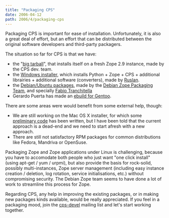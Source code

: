 ```yaml
---
title: "Packaging CPS"
date: 2006-04-12
path: 2006/4/packaging-cps
---
```


<p>
Packaging CPS is important for ease of installation. Unfortunately, it is also a great deal of effort, but an effort that can be distributed between the original software developers and third-party packagers.
</p><p>
The situation so far for CPS is that we have:
</p><ul><li>
the "<a href="http://www.cps-project.org/sections/downloads/.cps_download?url=/static/src/CPS-3.4.0-1.tar.gz">big tarball</a>", that installs itself on a fresh Zope 2.9 instance, made by the CPS dev. team.
</li>

<li>
the <a href="http://www.cps-project.org/sections/downloads/.cps_download?url=/static/windows/CPS-3.4.0-3.exe">Windows installer</a>, which installs Python + Zope + CPS + additional librairies + additional software (converters), made by <a href="/sections/blogs/ruslan_spivak">Ruslan</a>.
</li>

<li>
the <a href="http://packages.qa.debian.org/z/zope-cps.html">Debian/Ubuntu packages</a>, made by the <a href="http://qa.debian.org/developer.php?package=zope-cps">Debian Zope Packaging Team</a>, and specially <a href="http://www.kobold.it/">Fabio Tranchitella</a> 
</li>

<li>
Gerardo Puerta has made an <a href="http://bugs.gentoo.org/show_bug.cgi?id=127395">ebuild for Gentoo</a>.
</li>

</ul><p>
There are some areas were would benefit from some external help, though:
</p><ul><li>
We are still working on the Mac OS X installer, for which some <a href="http://svn.nuxeo.org/trac/pub/browser/CPS3/trunk/Installers/MacOSX/">preliminary code</a> has been written, but I have been told that the current approach is a dead-end and we need to start afresh with a new approach.
</li>

<li>
There are still not satisfactory RPM packages for common distributions like Fedora, Mandriva or OpenSuse.
</li>

</ul><p>
Packaging Zope and Zope applications under Linux is challenging, because you have to accomodate both people who just want "one click install" (using apt-get / yum / urpmi), but also provide the basis for rock-solid, possibly multi-instances, Zope server management (including easy instance creation / deletion, log rotation, service initialisations, etc.) without compromising security. The Debian Zope team seems to have done a lot of work to streamline this process for Zope.
</p><p>
Regarding CPS, any help in improving the existing packages, or in making new packages kinds available, would be really appreciated. If you feel in a packaging mood, join the <a href="">cps-devel</a> mailing list and let's start working together.
</p> 

